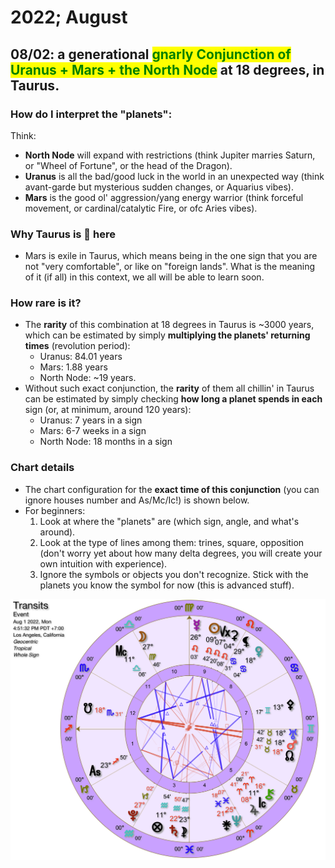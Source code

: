 # 2022; August

## 08/02: a generational <mark style="color:green;">**gnarly Conjunction of Uranus + Mars + the North Node**</mark> at 18 degrees, in Taurus.

### How do I interpret the "planets":

Think:

* **North Node** will expand with restrictions (think Jupiter marries Saturn, or "Wheel of Fortune", or the head of the Dragon).
* **Uranus** is all the bad/good luck in the world in an unexpected way (think avant-garde but mysterious sudden changes, or Aquarius vibes).
* **Mars** is the good ol' aggression/yang energy warrior (think forceful movement, or cardinal/catalytic Fire, or ofc Aries vibes).

###

### Why Taurus is 😬 here

* Mars is exile in Taurus, which means being in the one sign that you are not "very comfortable", or like on "foreign lands". What is the meaning of it (if all) in this context, we all will be able to learn soon.



### How rare is it?

* The **rarity** of this combination at 18 degrees in Taurus is \~3000 years, which can be estimated by simply **multiplying the planets' returning times** (revolution period):
  * Uranus: 84.01 years
  * Mars: 1.88 years
  * North Node: \~19 years.
* Without such exact conjunction, the **rarity** of them all chillin' in Taurus can be estimated by simply checking **how long a planet spends in each** sign (or, at minimum, around 120 years):
  * Uranus: 7 years in a sign
  * Mars: 6-7 weeks in a sign
  * North Node: 18 months in a sign



### Chart details

* The chart configuration for the **exact time of this conjunction** (you can ignore houses number and As/Mc/Ic!) is shown below.
* For beginners:
  1. Look at where the "planets" are (which sign, angle, and what's around).
  2. Look at the type of lines among them: trines, square, opposition (don't worry yet about how many delta degrees, you will create your own intuition with experience).&#x20;
  3. Ignore the symbols or objects you don't recognize. Stick with the planets you know the symbol for now (this is advanced stuff).

![](<../.gitbook/assets/Screen Shot 2022-07-29 at 10.42.03 PM.png>)
